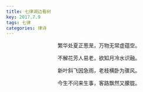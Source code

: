 ```yaml
---
title: 七律湖边看树
key: 2017.7.9
tags: 七律
categories: 律诗
---
```


<p align="center">繁华处夏正葱茏，万物无常虚蕴空。
</p>
<p align="center">不解花芳人易老，欲知月冷水识融。
</p>
<p align="center">新叶斜飞因急雨，老枝横卧为骤风。
</p>
<p align="center">今生不问来生事，客路飘然又朦胧。
</p>
<p align="center"></br>
</p>
